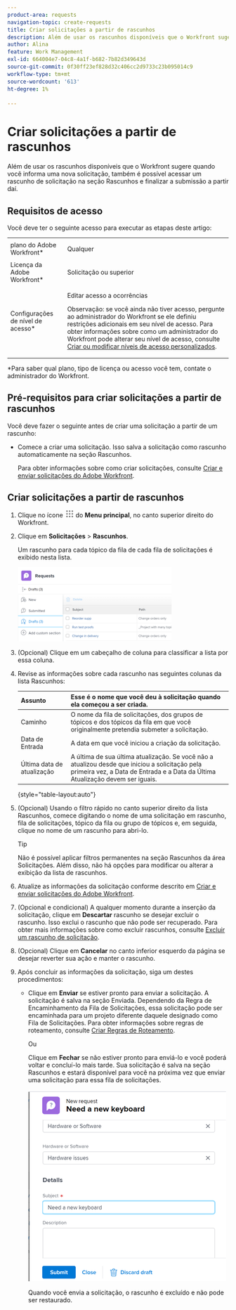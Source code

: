 ```yaml
---
product-area: requests
navigation-topic: create-requests
title: Criar solicitações a partir de rascunhos
description: Além de usar os rascunhos disponíveis que o Workfront sugere quando você informa uma nova solicitação, também é possível acessar um rascunho de solicitação na seção Rascunhos e finalizar a submissão a partir daí.
author: Alina
feature: Work Management
exl-id: 664004e7-04c8-4a1f-b682-7b82d349643d
source-git-commit: 0f30ff23ef828d32c406cc2d9733c23b095014c9
workflow-type: tm+mt
source-wordcount: '613'
ht-degree: 1%

---
```


# Criar solicitações a partir de rascunhos

Além de usar os rascunhos disponíveis que o Workfront sugere quando você informa uma nova solicitação, também é possível acessar um rascunho de solicitação na seção Rascunhos e finalizar a submissão a partir daí.

## Requisitos de acesso

Você deve ter o seguinte acesso para executar as etapas deste artigo:

<table style="table-layout:auto"> 
 <col> 
 <col> 
 <tbody> 
  <tr> 
   <td role="rowheader">plano do Adobe Workfront*</td> 
   <td> <p>Qualquer </p> </td> 
  </tr> 
  <tr> 
   <td role="rowheader">Licença da Adobe Workfront*</td> 
   <td> <p>Solicitação ou superior</p> </td> 
  </tr> 
  <tr> 
   <td role="rowheader">Configurações de nível de acesso*</td> 
   <td> <p>Editar acesso a ocorrências</p> <p>Observação: se você ainda não tiver acesso, pergunte ao administrador do Workfront se ele definiu restrições adicionais em seu nível de acesso. Para obter informações sobre como um administrador do Workfront pode alterar seu nível de acesso, consulte <a href="../../../administration-and-setup/add-users/configure-and-grant-access/create-modify-access-levels.md" class="MCXref xref">Criar ou modificar níveis de acesso personalizados</a>.</p> </td> 
  </tr> 
 </tbody> 
</table>

&#42;Para saber qual plano, tipo de licença ou acesso você tem, contate o administrador do Workfront.

## Pré-requisitos para criar solicitações a partir de rascunhos

Você deve fazer o seguinte antes de criar uma solicitação a partir de um rascunho: 

* Comece a criar uma solicitação. Isso salva a solicitação como rascunho automaticamente na seção Rascunhos.

  Para obter informações sobre como criar solicitações, consulte [Criar e enviar solicitações do Adobe Workfront](../../../manage-work/requests/create-requests/create-submit-requests.md).

## Criar solicitações a partir de rascunhos

1. Clique no ícone ![](assets/main-menu-icon.png) do **Menu principal**, no canto superior direito do Workfront.
1. Clique em **Solicitações** > **Rascunhos**.

   Um rascunho para cada tópico da fila de cada fila de solicitações é exibido nesta lista.

   ![](assets/nwe-drafts-section-with-list-of-drafts-350x169.png)

1. (Opcional) Clique em um cabeçalho de coluna para classificar a lista por essa coluna.

1. Revise as informações sobre cada rascunho nas seguintes colunas da lista Rascunhos:

   | Assunto | Esse é o nome que você deu à solicitação quando ela começou a ser criada. |
   |---|---|
   | Caminho | O nome da fila de solicitações, dos grupos de tópicos e dos tópicos da fila em que você originalmente pretendia submeter a solicitação. |
   | Data de Entrada | A data em que você iniciou a criação da solicitação. |
   | Última data de atualização | A última de sua última atualização. Se você não a atualizou desde que iniciou a solicitação pela primeira vez, a Data de Entrada e a Data da Última Atualização devem ser iguais. |

   {style="table-layout:auto"}

1. (Opcional) Usando o filtro rápido no canto superior direito da lista Rascunhos, comece digitando o nome de uma solicitação em rascunho, fila de solicitações, tópico da fila ou grupo de tópicos e, em seguida, clique no nome de um rascunho para abri-lo.

   >[!TIP]
   >
   >Não é possível aplicar filtros permanentes na seção Rascunhos da área Solicitações. Além disso, não há opções para modificar ou alterar a exibição da lista de rascunhos.

1. Atualize as informações da solicitação conforme descrito em [Criar e enviar solicitações do Adobe Workfront](../../../manage-work/requests/create-requests/create-submit-requests.md).
1. (Opcional e condicional) A qualquer momento durante a inserção da solicitação, clique em **Descartar** rascunho se desejar excluir o rascunho. Isso exclui o rascunho que não pode ser recuperado. Para obter mais informações sobre como excluir rascunhos, consulte [Excluir um rascunho de solicitação](../../../manage-work/requests/create-requests/delete-request-draft.md).

1. (Opcional) Clique em **Cancelar** no canto inferior esquerdo da página se desejar reverter sua ação e manter o rascunho.

1. Após concluir as informações da solicitação, siga um destes procedimentos:

   * Clique em **Enviar** se estiver pronto para enviar a solicitação. A solicitação é salva na seção Enviada. Dependendo da Regra de Encaminhamento da Fila de Solicitações, essa solicitação pode ser encaminhada para um projeto diferente daquele designado como Fila de Solicitações. Para obter informações sobre regras de roteamento, consulte [Criar Regras de Roteamento](../../../manage-work/requests/create-and-manage-request-queues/create-routing-rules.md).

     Ou

     Clique em **Fechar** se não estiver pronto para enviá-lo e você poderá voltar e concluí-lo mais tarde. Sua solicitação é salva na seção Rascunhos e estará disponível para você na próxima vez que enviar uma solicitação para essa fila de solicitações.

     ![](assets/nwe-submit-close-discard-draft-buttons-on-new-request-350x340.png)

     Quando você envia a solicitação, o rascunho é excluído e não pode ser restaurado.
